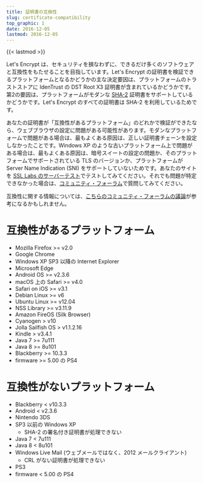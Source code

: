 ```yaml
---
title: 証明書の互換性
slug: certificate-compatibility
top_graphic: 1
date: 2016-12-05
lastmod: 2016-12-05
---
```


{{< lastmod >}}

Let's Encrypt は、セキュリティを損なわずに、できるだけ多くのソフトウェアと互換性をもたせることを目指しています。Let's Encrypt の証明書を検証できるプラットフォームとなるかどうかの主な決定要因は、プラットフォームのトラストストアに IdenTrust の DST Root X3 証明書が含まれているかどうかです。第2の要因は、プラットフォームがモダンな [SHA-2](https://konklone.com/post/why-google-is-hurrying-the-web-to-kill-sha-1) 証明書をサポートしているかどうかです。Let's Encrypt のすべての証明書は SHA-2 を利用しているためです。

あなたの証明書が「互換性があるプラットフォーム」のどれかで検証ができたなら、ウェブブラウザの設定に問題がある可能性があります。モダンなプラットフォームで問題がある場合は、最もよくある原因は、正しい証明書チェーンを設定しなかったことです。Windows XP のような古いプラットフォーム上で問題がある場合は、最もよくある原因は、暗号スイートの設定の問題か、そのプラットフォームでサポートされている TLS のバージョンか、プラットフォームが Server Name Indication (SNI) をサポートしていないためです。あなたのサイトを [SSL Labs のサーバーテスト](https://www.ssllabs.com/ssltest/)でテストしてみてください。それでも問題が特定できなかった場合は、[コミュニティ・フォーラム](https://community.letsencrypt.org/)で質問してみてください。

互換性に関する情報については、[こちらのコミュニティ・フォーラムの議論](https://community.letsencrypt.org/t/which-browsers-and-operating-systems-support-lets-encrypt/)が参考になるかもしれません。

# 互換性があるプラットフォーム

* Mozilla Firefox >= v2.0
* Google Chrome
* Windows XP SP3 以降の Internet Explorer
* Microsoft Edge
* Android OS >= v2.3.6
* macOS 上の Safari >= v4.0
* Safari on iOS >= v3.1
* Debian Linux >= v6
* Ubuntu Linux >= v12.04
* NSS Library >= v3.11.9
* Amazon FireOS (Silk Browser)
* Cyanogen > v10
* Jolla Sailfish OS > v1.1.2.16
* Kindle > v3.4.1
* Java 7 >= 7u111
* Java 8 >= 8u101
* Blackberry >= 10.3.3
* firmware >= 5.00 の PS4

# 互換性がないプラットフォーム

* Blackberry < v10.3.3
* Android < v2.3.6
* Nintendo 3DS
* SP3 以前の Windows XP
  * SHA-2 の署名付き証明書が処理できない
* Java 7 < 7u111
* Java 8 < 8u101
* Windows Live Mail (ウェブメールではなく、2012 メールクライアント)
  * CRL がない証明書が処理できない
* PS3
* firmware < 5.00 の PS4
